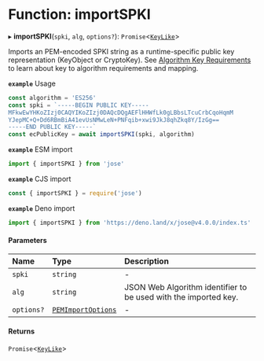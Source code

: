 # Function: importSPKI

▸ **importSPKI**(`spki`, `alg`, `options?`): `Promise`<[`KeyLike`](../types/types.KeyLike.md)\>

Imports an PEM-encoded SPKI string as a runtime-specific public key representation (KeyObject or CryptoKey).
See [Algorithm Key Requirements](https://github.com/panva/jose/issues/210) to learn about key to algorithm
requirements and mapping.

**`example`** Usage
```js
const algorithm = 'ES256'
const spki = `-----BEGIN PUBLIC KEY-----
MFkwEwYHKoZIzj0CAQYIKoZIzj0DAQcDQgAEFlHHWfLk0gLBbsLTcuCrbCqoHqmM
YJepMC+Q+Dd6RBmBiA41evUsNMwLeN+PNFqib+xwi9JkJ8qhZkq8Y/IzGg==
-----END PUBLIC KEY-----`
const ecPublicKey = await importSPKI(spki, algorithm)
```

**`example`** ESM import
```js
import { importSPKI } from 'jose'
```

**`example`** CJS import
```js
const { importSPKI } = require('jose')
```

**`example`** Deno import
```js
import { importSPKI } from 'https://deno.land/x/jose@v4.0.0/index.ts'
```

#### Parameters

| Name | Type | Description |
| :------ | :------ | :------ |
| `spki` | `string` | - |
| `alg` | `string` | JSON Web Algorithm identifier to be used with the imported key. |
| `options?` | [`PEMImportOptions`](../interfaces/key_import.PEMImportOptions.md) | - |

#### Returns

`Promise`<[`KeyLike`](../types/types.KeyLike.md)\>
